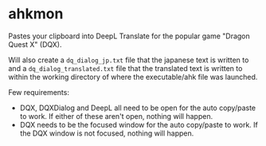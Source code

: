 # ahkmon
Pastes your clipboard into DeepL Translate for the popular game "Dragon Quest X" (DQX).

Will also create a `dq_dialog_jp.txt` file that the japanese text is written to and a `dq_dialog_translated.txt` file that the translated text is written to within the working directory of where the executable/ahk file was launched.

Few requirements:
- DQX, DQXDialog and DeepL all need to be open for the auto copy/paste to work. If either of these aren't open, nothing will happen.
- DQX needs to be the focused window for the auto copy/paste to work. If the DQX window is not focused, nothing will happen.